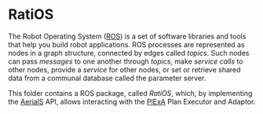 # RatiOS

The Robot Operating System ([ROS](https://www.ros.org/)) is a set of software libraries and tools that help you build robot applications. ROS processes are represented as nodes in a graph structure, connected by edges called _topics_. Such nodes can pass _messages_ to one another through _topics_, make _service calls_ to other nodes, provide a _service_ for other nodes, or set or retrieve shared data from a communal database called the parameter server. 

This folder contains a ROS package, called _RatiOS_, which, by implementing the [AerialS](https://github.com/ratioSolver/AerialS) API, allows interacting with the [PlExA](https://github.com/ratioSolver/PlExA) Plan Executor and Adaptor.